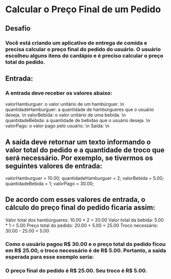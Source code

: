 # Calcular o Preço Final de um Pedido

## Desafio
### Você está criando um aplicativo de entrega de comida e precisa calcular o preço final do pedido do usuário. O usuário escolheu alguns itens do cardápio e é preciso calcular o preço total do pedido.

## Entrada:
### A entrada deve receber os valores abaixo:

valorHamburguer: o valor unitário de um hambúrguer. \n
quantidadeHamburguer: a quantidade de hambúrgueres que o usuário deseja. \n
valorBebida: o valor unitário de uma bebida. \n
quantidadeBebida: a quantidade de bebidas que o usuário deseja. \n
valorPago: o valor pago pelo usuário. \n
Saída: \n

## A saída deve retornar um texto informando o valor total do pedido e a quantidade de troco que será necessário. Por exemplo, se tivermos os seguintes valores de entrada:

valorHamburguer = 10.00;
quantidadeHamburguer = 2;
valorBebida = 5.00;
quantidadeBebida = 1;
valorPago = 30.00;

## De acordo com esses valores de entrada, o cálculo do preço final do pedido ficaria assim:

Valor total dos hambúrgueres: 10.00 * 2 = 20.00
Valor total da bebida: 5.00 * 1 = 5.00
Preço total do pedido: 20.00 + 5.00 = 25.00
Troco necessário: 30.00 - 25.00 = 5.00

### Como o usuário pagou R$ 30.00 e o preço total do pedido ficou em R$ 25.00, o troco necessário é de R$ 5.00. Portanto, a saída esperada para esse exemplo seria:

### O preço final do pedido é R$ 25.00. Seu troco é R$ 5.00.


